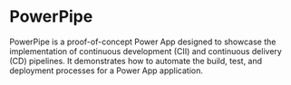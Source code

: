 # PowerPipe
PowerPipe is a proof-of-concept Power App designed to showcase the implementation of continuous development (CII) and continuous delivery (CD) pipelines. It demonstrates how to automate the build, test, and deployment processes for a Power App application.

